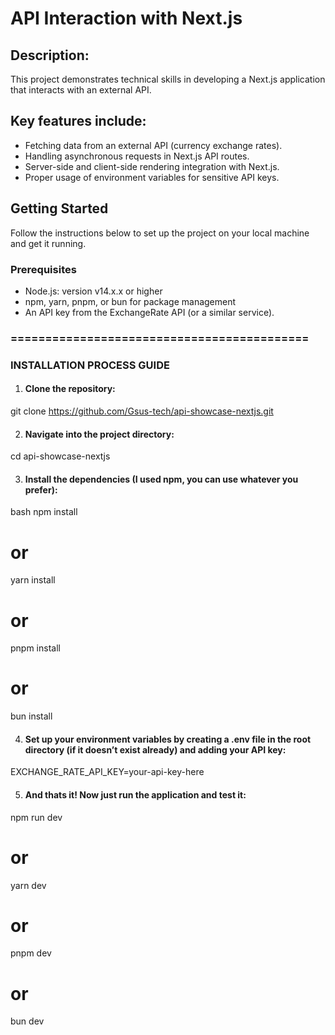 # API Interaction with Next.js

## Description:
This project demonstrates technical skills in developing a Next.js application that interacts with an external API. 

## Key features include:
- Fetching data from an external API (currency exchange rates).
- Handling asynchronous requests in Next.js API routes.
- Server-side and client-side rendering integration with Next.js.
- Proper usage of environment variables for sensitive API keys.

## Getting Started
Follow the instructions below to set up the project on your local machine and get it running.

### Prerequisites
- Node.js: version v14.x.x or higher
- npm, yarn, pnpm, or bun for package management
- An API key from the ExchangeRate API (or a similar service).

### ===========================================

### INSTALLATION PROCESS GUIDE

1. #### Clone the repository:
git clone https://github.com/Gsus-tech/api-showcase-nextjs.git

2. #### Navigate into the project directory:
cd api-showcase-nextjs

3. #### Install the dependencies (I used npm, you can use whatever you prefer):
bash
npm install
# or
yarn install
# or
pnpm install
# or
bun install

4. #### Set up your environment variables by creating a .env file in the root directory (if it doesn’t exist already) and adding your API key:
EXCHANGE_RATE_API_KEY=your-api-key-here

5. #### And thats it! Now just run the application and test it:
npm run dev
# or
yarn dev
# or
pnpm dev
# or
bun dev

